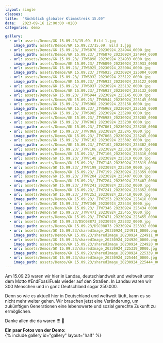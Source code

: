 ```yaml
---
layout: single
classes: 
title:  "Rückblick globaler Klimastreik 15.09"
date:   2023-09-16 12:00:00 +0200
categories: demo

gallery:
  - url: assets/Demos/GK 15.09.23/15.09. Bild 1.jpg
    image_path: assets/Demos/GK 15.09.23/15.09. Bild 1.jpg
  - url: assets/Demos/GK 15.09.23/_JTW6870_20230924_224944_0000.jpg
    image_path: assets/Demos/GK 15.09.23/_JTW6870_20230924_224944_0000.jpg
  - url: assets/Demos/GK 15.09.23/_JTW6890_20230924_224933_0000.jpg
    image_path: assets/Demos/GK 15.09.23/_JTW6890_20230924_224933_0000.jpg
  - url: assets/Demos/GK 15.09.23/_JTW6925_20230924_225004_0000.jpg
    image_path: assets/Demos/GK 15.09.23/_JTW6925_20230924_225004_0000.jpg
  - url: assets/Demos/GK 15.09.23/_JTW6932_20230924_225122_0000.jpg
    image_path: assets/Demos/GK 15.09.23/_JTW6932_20230924_225122_0000.jpg
  - url: assets/Demos/GK 15.09.23/_JTW6937_20230924_225132_0000.jpg
    image_path: assets/Demos/GK 15.09.23/_JTW6937_20230924_225132_0000.jpg
  - url: assets/Demos/GK 15.09.23/_JTW6944_20230924_225145_0000.jpg
    image_path: assets/Demos/GK 15.09.23/_JTW6944_20230924_225145_0000.jpg
  - url: assets/Demos/GK 15.09.23/_JTW6968_20230924_225158_0000.jpg
    image_path: assets/Demos/GK 15.09.23/_JTW6968_20230924_225158_0000.jpg
  - url: assets/Demos/GK 15.09.23/_JTW6985_20230924_225208_0000.jpg
    image_path: assets/Demos/GK 15.09.23/_JTW6985_20230924_225208_0000.jpg
  - url: assets/Demos/GK 15.09.23/_JTW7061_20230924_225230_0000.jpg
    image_path: assets/Demos/GK 15.09.23/_JTW7061_20230924_225230_0000.jpg
  - url: assets/Demos/GK 15.09.23/_JTW7068_20230924_225245_0000.jpg
    image_path: assets/Demos/GK 15.09.23/_JTW7068_20230924_225245_0000.jpg
  - url: assets/Demos/GK 15.09.23/_JTW7102_20230924_225302_0000.jpg
    image_path: assets/Demos/GK 15.09.23/_JTW7102_20230924_225302_0000.jpg
  - url: assets/Demos/GK 15.09.23/_JTW7106_20230924_225310_0000.jpg
    image_path: assets/Demos/GK 15.09.23/_JTW7106_20230924_225310_0000.jpg
  - url: assets/Demos/GK 15.09.23/_JTW7148_20230924_225319_0000.jpg
    image_path: assets/Demos/GK 15.09.23/_JTW7148_20230924_225319_0000.jpg
  - url: assets/Demos/GK 15.09.23/_JTW7199_20230924_225359_0000.jpg
    image_path: assets/Demos/GK 15.09.23/_JTW7199_20230924_225359_0000.jpg
  - url: assets/Demos/GK 15.09.23/_JTW7204_20230924_225407_0000.jpg
    image_path: assets/Demos/GK 15.09.23/_JTW7204_20230924_225407_0000.jpg
  - url: assets/Demos/GK 15.09.23/_JTW7241_20230924_225352_0000.jpg
    image_path: assets/Demos/GK 15.09.23/_JTW7241_20230924_225352_0000.jpg
  - url: assets/Demos/GK 15.09.23/_JTW7253_20230924_225418_0000.jpg
    image_path: assets/Demos/GK 15.09.23/_JTW7253_20230924_225418_0000.jpg
  - url: assets/Demos/GK 15.09.23/_JTW7346_20230924_225434_0000.jpg
    image_path: assets/Demos/GK 15.09.23/_JTW7346_20230924_225434_0000.jpg
  - url: assets/Demos/GK 15.09.23/_JTW7471_20230924_225455_0000.jpg
    image_path: assets/Demos/GK 15.09.23/_JTW7471_20230924_225455_0000.jpg
  - url: assets/Demos/GK 15.09.23/DSC08873_20230924_225332_0000.jpg
    image_path: assets/Demos/GK 15.09.23/DSC08873_20230924_225332_0000.jpg
  - url: assets/Demos/GK 15.09.23/sharedImage_20230924_224911_0000.png
    image_path: assets/Demos/GK 15.09.23/sharedImage_20230924_224911_0000.png
  - url: assets/Demos/GK 15.09.23/sharedImage_20230924_224920_0000.png
    image_path: assets/Demos/GK 15.09.23/sharedImage_20230924_224920_0000.png
  - url: assets/Demos/GK 15.09.23/sharedImage_20230924_225339_0000.jpg
    image_path: assets/Demos/GK 15.09.23/sharedImage_20230924_225339_0000.jpg
  - url: assets/Demos/GK 15.09.23/sharedImage_20230924_225444_0000.jpg
    image_path: assets/Demos/GK 15.09.23/sharedImage_20230924_225444_0000.jpg
---
```

Am 15.09.23 waren wir hier in Landau, deutschlandweit und weltweit unter dem Motto #EndFossilFuels wieder auf den Straßen. In Landau waren wir 300 Menschen und in ganz Deutschland sogar 250.000.

Denn so wie es aktuell hier in Deutschland und weltweit läuft, kann es so nicht mehr weiter gehen. Wir brauchen jetzt eine Veränderung, um zukünftigen Generationen eine lebenswerte und sozial gerechte Zukunft zu ermöglichen.

Danke allen die da waren !!! 💚

<b> Ein paar Fotos von der Demo: </b>  <br>
{% include gallery id="gallery" layout="half" %}
